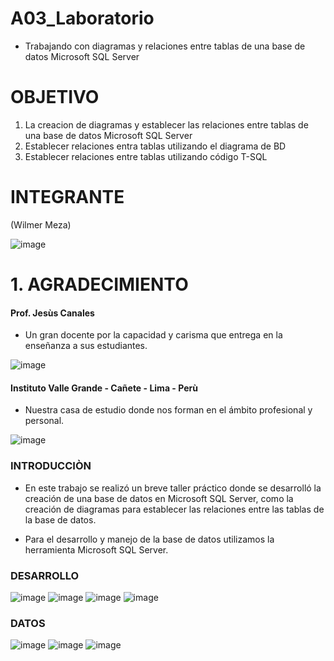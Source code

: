 # A03_Laboratorio
- Trabajando con diagramas y relaciones entre tablas de una base de datos Microsoft SQL Server

# OBJETIVO
1. La creacion de diagramas y establecer las relaciones entre tablas de una base de datos Microsoft SQL Server
2. Establecer relaciones entra tablas utilizando el diagrama de BD
3. Establecer relaciones entre tablas utilizando código T-SQL


# INTEGRANTE
(Wilmer Meza)

![image](https://user-images.githubusercontent.com/55814963/122267088-19ed3f80-cea0-11eb-9764-fedbecdbcf5a.png)

# 1. AGRADECIMIENTO

#### Prof. Jesùs Canales

- Un gran docente por la capacidad y carisma que entrega en la enseñanza a sus estudiantes.

![image](https://user-images.githubusercontent.com/55814963/125204556-82cb9b80-e243-11eb-9b76-d6f62e2af3f2.png)

#### Instituto Valle Grande - Cañete - Lima - Perù

- Nuestra casa de estudio donde nos forman en el ámbito profesional y personal.

![image](https://user-images.githubusercontent.com/55814963/122269801-3b9bf600-cea3-11eb-9ab3-f6b60974979e.png)


### INTRODUCCIÒN
- En este trabajo se realizó un breve taller práctico donde se  desarrolló la creación de una base de datos en Microsoft SQL Server, como la creación de diagramas para establecer las relaciones entre las tablas de la base de datos.

- Para el desarrollo y manejo de la base de datos utilizamos la herramienta  Microsoft SQL Server.

### DESARROLLO

![image](https://user-images.githubusercontent.com/55814963/125710487-f4451bd2-9a2a-4672-a0e7-d42f07f2e6b7.png)
![image](https://user-images.githubusercontent.com/55814963/125710492-49179894-21b1-4664-a70f-b425bab8b9a4.png)
![image](https://user-images.githubusercontent.com/55814963/125710498-5beb337a-7ed0-4f87-aefc-856417885430.png)
![image](https://user-images.githubusercontent.com/55814963/125710552-0a49bcdf-557f-412c-8daf-049e97dac9c6.png)





### DATOS

![image](https://user-images.githubusercontent.com/55814963/125710285-b5aaedf0-d7f1-4993-88be-e252b951f24f.png)
![image](https://user-images.githubusercontent.com/55814963/125710292-6a7079a1-8187-471a-8d24-87d88284affe.png)
![image](https://user-images.githubusercontent.com/55814963/125710300-6516209a-3f20-4374-97c1-b428767761f4.png)



